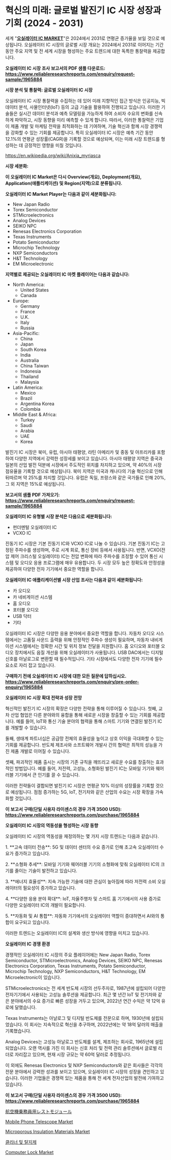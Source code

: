 <p><h1>혁신의 미래: 글로벌 발진기 IC 시장 성장과 기회 (2024 - 2031)</h1></p><p>세계 "<strong><a href="https://www.reliableresearchreports.com/oscillator-ics-r1965884">오실레이터 IC MARKET</a></strong>"은 2024에서 2031로 연평균 증가율을 보일 것으로 예상됩니다. 오실레이터 IC 시장의 글로벌 시장 개요는 2024에서 2031로 이어지는 기간 동안 주요 지역 및 전 세계 시장을 형성하는 주요 트렌드에 대한 독특한 통찰력을 제공합니다.</p>
<p><strong>오실레이터 IC 시장 조사 보고서의 PDF 샘플 다운로드: <a href="https://www.reliableresearchreports.com/enquiry/request-sample/1965884">https://www.reliableresearchreports.com/enquiry/request-sample/1965884</a></strong></p>
<p><strong>시장 분석 및 통찰력: 글로벌 오실레이터 IC 시장</strong></p>
<p><p>오실레이터 IC 시장 통찰력을 수집하는 데 있어 미래 지향적인 접근 방식은 인공지능, 빅데이터 분석, 사물인터넷(IoT) 등의 고급 기술을 활용하여 진행되고 있습니다. 이러한 기술들은 실시간 데이터 분석과 예측 모델링을 가능하게 하여 소비자 수요의 변화를 신속하게 파악하고, 시장 동향을 미리 예측할 수 있게 합니다. 따라서, 이러한 통찰력은 기업이 제품 개발 및 마케팅 전략을 최적화하는 데 기여하며, 기술 혁신과 함께 시장 경쟁력을 강화할 수 있는 기회를 제공합니다. 특히 오실레이터 IC 시장은 예측 기간 동안 12.1%의 연평균 성장률(CAGR)을 기록할 것으로 예상되며, 이는 미래 시장 트렌드를 형성하는 데 긍정적인 영향을 미칠 것입니다.</p></p>
<p><a href="%7CAUTHORITHY_DOMAIN_URL%7C">https://en.wikipedia.org/wiki/Anixia_myriasca</a></p>
<p><strong>시장 세분화:</strong></p>
<p><strong>이 오실레이터 IC Market은 다시 Overview(개요), Deployment(개요), Application(애플리케이션) 및 Region(지역)으로 분류됩니다.</strong></p>
<p><strong>오실레이터 IC Market Player는 다음과 같이 세분화됩니다:</strong></p>
<p><ul><li>New Japan Radio</li><li>Torex Semiconductor</li><li>STMicroelectronics</li><li>Analog Devices</li><li>SEIKO NPC</li><li>Renesas Electronics Corporation</li><li>Texas Instruments‎</li><li>Potato Semiconductor</li><li>Microchip Technology</li><li>NXP Semiconductors</li><li>H&T Technology</li><li>EM Microelectronic</li></ul></p>
<p><strong>지역별로 제공되는 오실레이터 IC 마켓 플레이어는 다음과 같습니다:</strong></p>
<p><ul>
    <li>
        North America:
        <ul>
            <li>United States</li>
            <li>Canada</li>
        </ul>
    </li>
    <li>
        Europe:
        <ul>
            <li>Germany</li>
            <li>France</li>
            <li>U.K.</li>
            <li>Italy</li>
            <li>Russia</li>
        </ul>
    </li>
    <li>
        Asia-Pacific:
        <ul>
            <li>China</li>
            <li>Japan</li>
            <li>South Korea</li>
            <li>India</li>
            <li>Australia</li>
            <li>China Taiwan</li>
            <li>Indonesia</li>
            <li>Thailand</li>
            <li>Malaysia</li>
        </ul>
    </li>
    <li>
        Latin America:
        <ul>
            <li>Mexico</li>
            <li>Brazil</li>
            <li>Argentina Korea</li>
            <li>Colombia</li>
        </ul>
    </li>
    <li>
        Middle East & Africa:
        <ul>
            <li>Turkey</li>
            <li>Saudi</li>
            <li>Arabia</li>
            <li>UAE</li>
            <li>Korea</li>
        </ul>
    </li>
    </ul></p>
<p><p>발진기 IC 시장은 북미, 유럽, 아시아 태평양, 라틴 아메리카 및 중동 및 아프리카를 포함하여 다양한 지역에서 강력한 성장세를 보이고 있습니다. 아시아 태평양 지역은 중국과 일본의 산업 발전 덕분에 시장에서 주도적인 위치를 차지하고 있으며, 약 40%의 시장 점유율을 기록할 것으로 예상됩니다. 북미 지역은 미국과 캐나다의 기술 혁신으로 인해 뒤따르며 약 25%를 차지할 것입니다. 유럽은 독일, 프랑스와 같은 국가들로 인해 20%, 그 외 지역은 15%로 예상됩니다.</p></p>
<p><strong>보고서의 샘플 PDF 가져오기: <a href="https://www.reliableresearchreports.com/enquiry/request-sample/1965884">https://www.reliableresearchreports.com/enquiry/request-sample/1965884</a></strong></p>
<p><strong>오실레이터 IC 유형별 시장 분석은 다음으로 세분화됩니다:</strong></p>
<p><ul><li>펀더멘털 오실레이터 IC</li><li>VCXO IC</li></ul></p>
<p><p>진동기 IC 시장은 기본 진동기 IC와 VCXO IC로 나눌 수 있습니다. 기본 진동기 IC는 고정된 주파수를 생성하며, 주로 시계 회로, 통신 장비 등에서 사용됩니다. 반면, VCXO(전압 제어 크리스털 오실레이터) IC는 전압 변화에 따라 주파수를 조정할 수 있어 통신 시스템 및 오디오 응용 프로그램에 매우 유용합니다. 두 시장 모두 높은 정확도와 안정성을 제공하여 다양한 전자 기기에서 중요한 역할을 합니다.</p></p>
<p><strong>오실레이터 IC 애플리케이션별 시장 산업 조사는 다음과 같이 세분화됩니다:</strong></p>
<p><ul><li>카 오디오</li><li>카 네비게이션 시스템</li><li>홈 오디오</li><li>포터블 오디오</li><li>USB 닥터</li><li>기타</li></ul></p>
<p><p>오실레이터 IC 시장은 다양한 응용 분야에서 중요한 역할을 합니다. 자동차 오디오 시스템에서는 고품질 사운드 출력을 위해 안정적인 주파수 생성이 필요하며, 자동차 내비게이션 시스템에서는 정확한 시간 및 위치 정보 전달을 지원합니다. 홈 오디오와 포터블 오디오 장치에서도 음질 개선을 위해 오실레이터가 사용됩니다. USB DAC에서는 디지털 신호를 아날로그로 변환할 때 필수적입니다. 기타 시장에서도 다양한 전자 기기에 필수 요소로 자리 잡고 있습니다.</p></p>
<p><strong>구매하기 전에 오실레이터 IC 시장에 대한 모든 질문에 답하십시오. <a href="https://www.reliableresearchreports.com/enquiry/pre-order-enquiry/1965884">https://www.reliableresearchreports.com/enquiry/pre-order-enquiry/1965884</a></strong></p>
<p><strong>오실레이터 IC 시장 확대 전략과 성장 전망</strong></p>
<p><p>혁신적인 발진기 IC 시장의 확장은 다양한 전략을 통해 이루어질 수 있습니다. 첫째, 교차 산업 협업은 다른 분야와의 융합을 통해 새로운 시장을 창출할 수 있는 기회를 제공합니다. 예를 들어, IoT와 통신 기술 분야의 협력을 통해 스마트 기기와 연결된 발진기 IC를 개발할 수 있습니다.</p><p>둘째, 생태계 파트너십은 공급망 전체의 효율성을 높이고 상호 이익을 극대화할 수 있는 기회를 제공합니다. 반도체 제조사와 소프트웨어 개발사 간의 협력은 최적의 성능을 가진 제품 개발로 이어질 수 있습니다.</p><p>셋째, 파괴적인 제품 출시는 시장의 기존 규칙을 깨뜨리고 새로운 수요를 창출하는 효과적인 방법입니다. 예를 들어, 저전력, 고성능, 소형화된 발진기 IC는 모바일 기기와 웨어러블 기기에서 큰 인기를 끌 수 있습니다.</p><p>이러한 전략들이 결합되면 발진기 IC 시장은 연평균 10% 이상의 성장률을 기록할 것으로 예상됩니다. 점점 증가하는 5G, IoT, 전기차와 같은 산업의 수요는 시장 확장을 가속화할 것입니다.</p></p>
<p><strong>이 보고서 구매(단일 사용자 라이센스의 경우 가격 3500 USD): <a href="https://www.reliableresearchreports.com/purchase/1965884">https://www.reliableresearchreports.com/purchase/1965884</a></strong></p>
<p><strong>오실레이터 IC 시장의 역동성을 형성하는 시장 동향</strong></p>
<p><p>오실레이터 IC 시장의 역동성을 재정의하는 몇 가지 시장 트렌드는 다음과 같습니다.</p><p>1. **고속 데이터 전송**: 5G 및 데이터 센터의 수요 증가로 인해 초고속 오실레이터 수요가 증가하고 있습니다.</p><p>2. **소형화 추세**: 모바일 기기와 웨어러블 기기의 소형화에 맞춰 오실레이터 IC의 크기를 줄이는 기술이 발전하고 있습니다.</p><p>3. **에너지 효율성**: 지속 가능한 기술에 대한 관심이 높아짐에 따라 저전력 소비 오실레이터의 필요성이 증가하고 있습니다.</p><p>4. **다양한 응용 분야 확대**: IoT, 자율주행차 및 스마트 홈 기기에서의 사용 증가로 다양한 오실레이터 IC의 개발이 필요합니다.</p><p>5. **자동화 및 AI 통합**: 자동화 기기에서의 오실레이터 역할이 증대하면서 AI와의 통합이 요구되고 있습니다.</p><p>이러한 트렌드는 오실레이터 IC의 설계와 생산 방식에 영향을 미치고 있습니다.</p></p>
<p><strong>오실레이터 IC 경쟁 환경</strong></p>
<p><p>경쟁적인 오실레이터 IC 시장의 주요 플레이어에는 New Japan Radio, Torex Semiconductor, STMicroelectronics, Analog Devices, SEIKO NPC, Renesas Electronics Corporation, Texas Instruments, Potato Semiconductor, Microchip Technology, NXP Semiconductors, H&T Technology, EM Microelectronic이 있습니다.</p><p>STMicroelectronics는 전 세계 반도체 시장의 선두주자로, 1987년에 설립되어 다양한 전자기기에서 사용되는 고성능 솔루션을 제공합니다. 최근 몇 년간 IoT 및 전기차와 같은 분야에서의 수요 증가로 빠른 성장을 거두고 있으며, 2022년 연간 수익은 약 12억 유로에 달했습니다.</p><p>Texas Instruments는 아날로그 및 디지털 반도체를 전문으로 하며, 1930년에 설립되었습니다. 이 회사는 지속적으로 혁신을 추구하며, 2022년에는 약 18억 달러의 매출을 기록했습니다.</p><p>Analog Devices는 고성능 아날로그 반도체를 설계, 제조하는 회사로, 1965년에 설립되었습니다. 오랜 역사를 가진 이 회사는 신호 처리 및 전력 관리 솔루션에서 글로벌 리더로 자리잡고 있으며, 현재 시장 규모는 약 60억 달러로 추정됩니다.</p><p>이 외에도 Renesas Electronics 및 NXP Semiconductors와 같은 회사들은 각각의 전문 분야에서 강력한 성과를 보이고 있으며, 오실레이터 IC 시장의 성장을 견인하고 있습니다. 이러한 기업들은 경쟁력 있는 제품을 통해 전 세계 전자산업의 발전에 기여하고 있습니다.</p></p>
<p><strong>이 보고서 구매(단일 사용자 라이센스의 경우 가격 3500 USD): <a href="https://www.reliableresearchreports.com/purchase/1965884">https://www.reliableresearchreports.com/purchase/1965884</a></strong></p>
<p><p><a href="https://medium.com/@ewellklocko_37130/aircraft-crew-rest-modules-market-%E3%81%AE%E3%82%B0%E3%83%AD%E3%83%BC%E3%83%90%E3%83%AB%E5%B8%82%E5%A0%B4%E6%A6%82%E8%A6%81%E3%81%AF-%E4%B8%96%E7%95%8C%E3%81%8A%E3%82%88%E3%81%B3%E4%B8%BB%E8%A6%81%E5%B8%82%E5%A0%B4%E3%81%AB%E3%81%8A%E3%81%91%E3%82%8B%E6%A5%AD%E7%95%8C%E3%81%AB%E5%BD%B1%E9%9F%BF%E3%82%92%E4%B8%8E%E3%81%88%E3%82%8B%E4%B8%BB%E8%A6%81%E3%81%AA%E3%83%88%E3%83%AC%E3%83%B3%E3%83%89%E3%81%AB%E3%81%A4%E3%81%84%E3%81%A6-%E7%8B%AC%E8%87%AA%E3%81%AE%E8%A6%96%E7%82%B9%E3%82%92%E6%8F%90%E4%BE%9B%E3%81%97%E3%81%BE%E3%81%99-9d71173a41d6">航空機乗務員用レストモジュール</a></p><p><a href="https://medium.com/@mayak140345644/the-mobile-phone-telescope-market-is-anticipated-to-experience-significant-growth-with-a-a72a43d3113d">Mobile Phone Telescope Market</a></p><p><a href="https://issuu.com/reportprime-2/docs/microporous-insulation-materials-ma_b7e005240ecb67">Microporous Insulation Materials Market</a></p><p><a href="https://medium.com/@christorpherpfannerstill5436/%EC%84%B8%EA%B3%84-cleaners-degreasers-market-%EC%9D%80-2024%EC%97%90%EC%84%9C-2031%EB%A1%9C-%EC%97%B0%ED%8F%89%EA%B7%A0-%EC%A6%9D%EA%B0%80%EC%9C%A8%EC%9D%84-%EB%B3%B4%EC%9D%BC-%EA%B2%83%EC%9C%BC%EB%A1%9C-%EC%98%88%EC%83%81%EB%90%A9%EB%8B%88%EB%8B%A4-d9de42817969">클리너 및 탈지제</a></p><p><a href="https://www.linkedin.com/pulse/role-computer-lock-market-applications-computertablet-types-d9tue?trackingId=C8iLKqaYRqmp7Hoc8SxjSQ%3D%3D">Computer Lock Market</a></p></p>